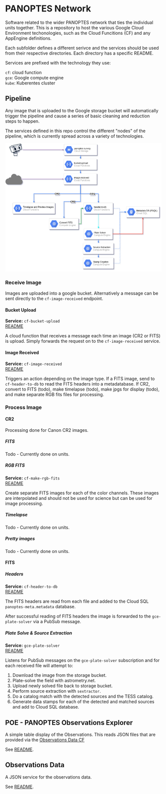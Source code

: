 # PANOPTES Network

Software related to the wider PANOPTES network that ties the individual units together.
This is a repository to host the various Google Cloud Environment techonologies,
such as the Cloud Funcitions (CF) and any AppEngine definitions.

Each subfolder defines a different serivce and the services should be used from
their respective directories. Each directory has a specific README.

Services are prefixed with the technology they use:

`cf`: cloud function  
`gce`: Google compute engine  
`kube`: Kuberentes cluster

## Pipeline

Any image that is uploaded to the Google storage bucket will automatically trigger
the pipeline and cause a series of basic cleaning and reduction steps to happen.

The services defined in this repo control the different "nodes" of the pipeline,
which is currently spread across a variety of technologies.

![PIAA Diagram](resources/PIAA_diagram.png)

### Receive Image

Images are uploaded into a google bucket. Alternatively a message can be sent directly
to the `cf-image-received` endpoint.

#### Bucket Upload

**Service:** `cf-bucket-upload`  
[README](cf-bucket-upload/README.md)

A cloud function that receives a message each time an image (CR2 or FITS) is upload.
Simply forwards the request on to the `cf-image-received` service.

#### Image Received

**Service:** `cf-image-received`  
[README](cf-image-received/README.md)

Triggers an action depending on the image type. If a FITS image, send to `cf-header-to-db`
to read the FITS headers into a metadatabase. If CR2, convert to FITS (todo), make timelapse (todo),
make jpgs for display (todo), and make separate RGB fits files for processing. 

### Process Image

#### CR2

Processing done for Canon CR2 images.

##### FITS

Todo - Currently done on units.

##### RGB FITS

**Service:** `cf-make-rgb-fits`  
[README](cf-make-rgb-fits/README.md)

Create separate FITS images for each of the color channels. These images are interpolated 
and should not be used for science but can be used for image processing.

##### Timelapse

Todo - Currently done on units.

##### Pretty images

Todo - Currently done on units.

#### FITS

##### Headers

**Service:** `cf-header-to-db`  
[README](cf-header-to-db/README.md)

The FITS headers are read from each file and added to the Cloud SQL `panoptes-meta.metadata`
database.

After successful reading of FITS headers the image is forwarded to the `gce-plate-solver` via
a PubSub message.

##### Plate Solve & Source Extraction
**Service:** `gce-plate-solver`  
[README](gce-plate-solver/README.md)

Listens for PubSub messages on the `gce-plate-solver` subscription and for each received
file will attempt to:

1. Download the image from the storage bucket.
2. Plate-solve the field with astrometry.net.
3. Upload newly solved file back to storage bucket.
4. Perform source extraction with `sextractor`.
5. Do a catalog match with the detected sources and the TESS catalog.
6. Generate data stamps for each of the detected and matched sources and add to Cloud SQL database.

## POE - PANOPTES Observations Explorer
<a id="observations-explorer"></a>

A simple table display of the Observations. This reads JSON files that are provided
via the [Observations Data CF](#observations-data)

See [README](observations-explorer/README.md).

## Observations Data
<a id="observatons-data"></a>

A JSON service for the observations data.

See [README](observations-data/README.md).
